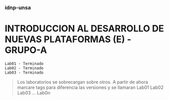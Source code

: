 ### idnp-unsa
# INTRODUCCION AL DESARROLLO DE NUEVAS PLATAFORMAS (E) - GRUPO-A

```
Lab01 - Terminado 
Lab02 - Terminado
Lab03 - Terminado
```

>Los laboratorios se sobrecargan sobre otros. A partir de ahora marcare tags para diferencia las versiones y se llamaran Lab01 Lab02 Lab03 ... Lab0n
